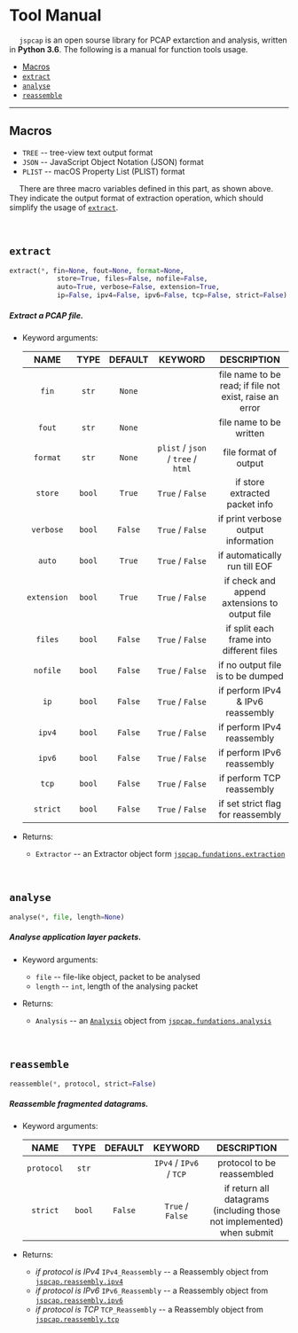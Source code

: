 # Tool Manual

&emsp; `jspcap` is an open sourse library for PCAP extarction and analysis, written in __Python 3.6__. The following is a manual for function tools usage. 

 - [Macros](#macros)
 - [`extract`](#extract)
 - [`analyse`](#analyse)
 - [`reassemble`](#reassemble)

---

## Macros

 - `TREE` -- tree-view text output format
 - `JSON` -- JavaScript Object Notation (JSON) format
 - `PLIST` -- macOS Property List (PLIST) format

&emsp; There are three macro variables defined in this part, as shown above. They indicate the output format of extraction operation, which should simplify the usage of [`extract`](#extract).

&nbsp;

## `extract`

```python
extract(*, fin=None, fout=None, format=None, 
            store=True, files=False, nofile=False,
            auto=True, verbose=False, extension=True,
            ip=False, ipv4=False, ipv6=False, tcp=False, strict=False)
```

##### Extract a PCAP file.

 - Keyword arguments:

    |    NAME     |  TYPE  | DEFAULT |              KEYWORD               |                       DESCRIPTION                       |
    | :---------: | :----: | :-----: | :--------------------------------: | :-----------------------------------------------------: |
    |    `fin`    | `str`  | `None`  |                                    | file name to be read; if file not exist, raise an error |
    |   `fout`    | `str`  | `None`  |                                    |                 file name to be written                 |
    |  `format`   | `str`  | `None`  | `plist` / `json` / `tree` / `html` |                  file format of output                  |
    |   `store`   | `bool` | `True`  |          `True` / `False`          |             if store extracted packet info              |
    |  `verbose`  | `bool` | `False` |          `True` / `False`          |           if print verbose output information           |
    |   `auto`    | `bool` | `True`  |          `True` / `False`          |              if automatically run till EOF              |
    | `extension` | `bool` | `True`  |          `True` / `False`          |      if check and append axtensions to output file      |
    |   `files`   | `bool` | `False` |          `True` / `False`          |        if split each frame into different files         |
    |  `nofile`   | `bool` | `False` |          `True` / `False`          |            if no output file is to be dumped            |
    |    `ip`     | `bool` | `False` |          `True` / `False`          |            if perform IPv4 & IPv6 reassembly            |
    |   `ipv4`    | `bool` | `False` |          `True` / `False`          |               if perform IPv4 reassembly                |
    |   `ipv6`    | `bool` | `False` |          `True` / `False`          |               if perform IPv6 reassembly                |
    |    `tcp`    | `bool` | `False` |          `True` / `False`          |                if perform TCP reassembly                |
    |  `strict`   | `bool` | `False` |          `True` / `False`          |            if set strict flag for reassembly            |

 - Returns:
    * `Extractor` -- an Extractor object form [`jspcap.fundations.extraction`](https://github.com/JarryShaw/jspcap/tree/master/src/fundations#extraction)

&nbsp;

## `analyse`

```python
analyse(*, file, length=None)
```

##### Analyse application layer packets.

 - Keyword arguments:
    * `file` -- file-like object, packet to be analysed
    * `length` -- `int`, length of the analysing packet

 - Returns:
    * `Analysis` -- an [`Analysis`](https://github.com/JarryShaw/jspcap/tree/master/src/fundations#class-analysis) object from [`jspcap.fundations.analysis`](https://github.com/JarryShaw/jspcap/tree/master/src/fundations#analysis)

&nbsp;

## `reassemble`

```python
reassemble(*, protocol, strict=False)
```

##### Reassemble fragmented datagrams.

 - Keyword arguments:

    |    NAME    |  TYPE  | DEFAULT |         KEYWORD         |                         DESCRIPTION                                   |
    | :--------: | :----: | :-----: | :---------------------: | :-------------------------------------------------------------------: |
    | `protocol` | `str`  |         | `IPv4` / `IPv6` / `TCP` |                  protocol to be reassembled                           |
    |  `strict`  | `bool` | `False` |    `True` / `False`     | if return all datagrams (including those not implemented) when submit |

 - Returns:
    * *if protocol is IPv4* `IPv4_Reassembly` -- a Reassembly object from [`jspcap.reassembly.ipv4`](https://github.com/JarryShaw/jspcap/tree/master/src/reassembly#reassembly-manual)
    * *if protocol is IPv6* `IPv6_Reassembly` -- a Reassembly object from [`jspcap.reassembly.ipv6`](https://github.com/JarryShaw/jspcap/tree/master/src/reassembly#reassembly-manual)
    * *if protocol is TCP* `TCP_Reassembly` -- a Reassembly object from [`jspcap.reassembly.tcp`](https://github.com/JarryShaw/jspcap/tree/master/src/reassembly#reassembly-manual)
